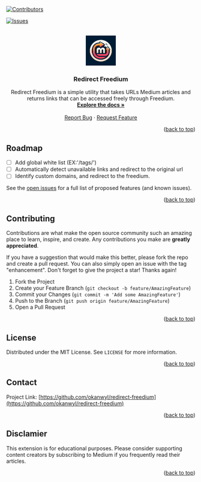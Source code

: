
<a id="readme-top"></a>

[![Contributors][contributors-shield]][contributors-url]
<!-- [![Forks][forks-shield]][forks-url] -->
<!-- [![Stargazers][stars-shield]][stars-url] -->
[![Issues][issues-shield]][issues-url]
<!-- [![MIT License][license-shield]][license-url] -->

<!-- PROJECT LOGO -->
<br />
<div align="center">
  <a href="https://github.com/okanwyl/redirect-freedium">
    <img src="img/icon-full.png" alt="Logo" width="80" height="80">
  </a>

<h3 align="center">Redirect Freedium</h3>

  <p align="center">
    Redirect Freedium is a simple utility that takes URLs Medium articles and returns links that can be accessed freely through Freedium.
    <br />
    <a href="https://github.com/okanwyl/redirect-freedium"><strong>Explore the docs »</strong></a>
    <br />
    <br />
    <a href="https://github.com/okanwyl/redirect-freedium/issues/new?labels=bug&template=bug-report---.md">Report Bug</a>
    ·
    <a href="https://github.com/okanwyl/redirect-freedium/issues/new?labels=enhancement&template=feature-request---.md">Request Feature</a>
  </p>
</div>

<p align="right">(<a href="#readme-top">back to top</a>)</p>

<!-- ROADMAP -->
## Roadmap

* [ ] Add global white list (EX:'/tags/')
* [ ] Automatically detect unavailable links and redirect to the original url
* [ ] Identify custom domains, and redirect to the freedium.

See the [open issues](https://github.com/okanwyl/redirect-freedium/issues) for a full list of proposed features (and known issues).

<p align="right">(<a href="#readme-top">back to top</a>)</p>

<!-- CONTRIBUTING -->
## Contributing

Contributions are what make the open source community such an amazing place to learn, inspire, and create. Any contributions you make are **greatly appreciated**.

If you have a suggestion that would make this better, please fork the repo and create a pull request. You can also simply open an issue with the tag "enhancement".
Don't forget to give the project a star! Thanks again!

1. Fork the Project
2. Create your Feature Branch (`git checkout -b feature/AmazingFeature`)
3. Commit your Changes (`git commit -m 'Add some AmazingFeature'`)
4. Push to the Branch (`git push origin feature/AmazingFeature`)
5. Open a Pull Request

<p align="right">(<a href="#readme-top">back to top</a>)</p>

<!-- LICENSE -->
## License

Distributed under the MIT License. See `LICENSE` for more information.

<p align="right">(<a href="#readme-top">back to top</a>)</p>

<!-- CONTACT -->
## Contact

Project Link: [https://github.com/okanwyl/redirect-freedium](https://github.com/okanwyl/redirect-freedium)

<p align="right">(<a href="#readme-top">back to top</a>)</p>

## Disclamier

This extension is for educational purposes. Please consider supporting content creators by subscribing to Medium if you frequently read their articles.

<p align="right">(<a href="#readme-top">back to top</a>)</p>

[contributors-shield]: https://img.shields.io/github/contributors/okanwyl/redirect-freedium.svg?style=for-the-badge
[contributors-url]: https://github.com/okanwyl/redirect-freedium/graphs/contributors
[issues-shield]: https://img.shields.io/github/issues/okanwyl/redirect-freedium.svg?style=for-the-badge
[issues-url]: https://github.com/okanwyl/redirect-freedium/issues
